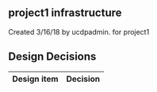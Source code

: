 ## project1 infrastructure

Created 3/16/18 by ucdpadmin. for project1


## Design Decisions
| Design item                | Decision|
| :----------------------------------- | :--------------------------------------------------------------------------------|
